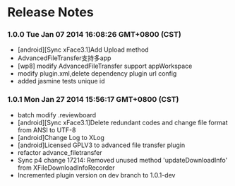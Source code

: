 <!--
#
# Copyright 2012-2013, Polyvi Inc. (http://polyvi.github.io/openxface)
# This program is distributed under the terms of the GNU General Public License.
# 
# This file is part of xFace.
# 
# xFace is free software: you can redistribute it and/or modify
# it under the terms of the GNU General Public License as published by
# the Free Software Foundation, either version 3 of the License, or
# (at your option) any later version.
# 
# xFace is distributed in the hope that it will be useful,
# but WITHOUT ANY WARRANTY; without even the implied warranty of
# MERCHANTABILITY or FITNESS FOR A PARTICULAR PURPOSE.  See the
# GNU General Public License for more details.
# 
# You should have received a copy of the GNU General Public License
# along with xFace.  If not, see <http://www.gnu.org/licenses/>.
#
-->

# Release Notes
### 1.0.0 Tue Jan 07 2014 16:08:26 GMT+0800 (CST)
 *  [android][Sync xFace3.1]Add Upload method
 *  AdvancedFileTransfer支持多app
 *  [wp8] modify AdvancedFileTransfer  support appWorkspace
 *  modify plugin.xml,delete dependency plugin url config
 *  added jasmine tests unique id
### 1.0.1 Mon Jan 27 2014 15:56:17 GMT+0800 (CST)
 *  batch modify .reviewboard
 *  [android][Sync xFace3.1]Delete redundant codes and change file format from ANSI to UTF-8
 *  [android]Change Log to XLog
 *  [android]Licensed GPLV3 to advanced file transfer plugin
 *  refactor advance_filetransfer
 *   Sync p4 change 17214: Removed unused method 'updateDownloadInfo' from XFileDownloadInfoRecorder
 *  Incremented plugin version on dev branch to 1.0.1-dev